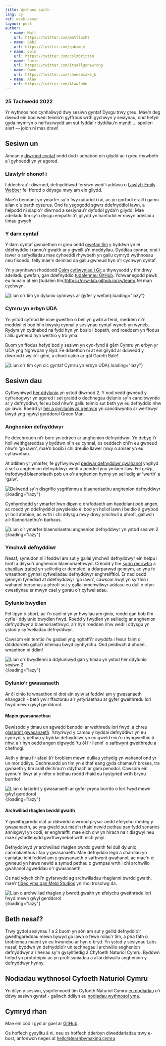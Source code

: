 ```yaml
---
title: Wythnos saith
lang: cy
ref: week-seven
layout: post
author:
  - name: Matt
    url: https://twitter.com/mattlucht
  - name: Gabi
    url: https://twitter.com/gabim_e
  - name: Colm
    url: https://twitter.com/colmbritton
  - name: Jamie
    url: https://twitter.com/itsallgonewrong
  - name: Gwen
    url: https://twitter.com/cheesecake_b
  - name: Alaw
    url: https://twitter.com/AlawJohn
---
```


### 25 Tachwedd 2022

Yr wythnos hon cynhaliwyd dwy sesiwn gyntaf Dysgu trwy greu. Mae’n deg dweud ein bod wedi teimlo’n gyffrous wrth gychwyn y sesiynau, ond hefyd gyda mymryn o nerfusrwydd am sut fyddai'r dyddiau'n mynd! ... spoiler-alert — joion ni mas draw!

## Sesiwn un

Amcan y [diwrnod cyntaf](https://learnbymaking.wales/cy/the-labs/sessions/un.html) oedd dod i adnabod ein gilydd ac i greu rhywbeth a’i gyhoeddi yn yr agored. 

### Llawlyfr ohonof i 

I ddechrau'r diwrnod, defnyddiwyd fersiwn wedi'i addasu o [Lawlyfr Emily Webber](https://emilywebber.co.uk/the-team-manual-a-exercise-to-help-build-empathy-in-teams/) fel ffordd o ddysgu mwy am ein gilydd.

Mae'n bendant yn ymarfer sy'n fwy naturiol i rai, ac yn gorfodi eraill i gamu allan o'u parth cysurus. Ond fe ysgogodd sgwrs ddefnyddiol iawn, a helpodd ni siapio'r diwrnod a sesiynau'r dyfodol gyda'n gilydd. Mae adeiladu tîm sy'n dysgu empathi â'i gilydd yn hanfodol er mwyn adeiladu timau gwych. 

### Y darn cyntaf

Y darn cyntaf gwnaethon ni greu oedd [gwefan tîm](https://nrw-lab.github.io/cy/) y byddwn yn ei ddefnyddio i rannu’r gwaith ar y gweill a’n meddyliau. Dyddiau cynnar, ond i lawer o sefydliadau mae cyhoeddi rhywbeth yn gallu cymryd wythnosau neu fisoedd, felly mae'n deimlad da gallu gwneud hyn o'r cychwyn cyntaf.

Yn y prynhawn rhoddodd [Colm](https://twitter.com/ColmBritton) [cyflwyniad i Git](https://learnbymaking.wales/en/resource/what-is-git.html) a thywysodd y tîm drwy adeiladu gwefan, gan ddefnyddio [tudalennau GitHub](https://pages.github.com/).  Ychwanegodd pawb eu hunain at ein [tudalen tîm](https://nrw-lab.github.io/cy/team/ fel man cychwyn.

![Llun o'r tîm yn dylunio cynnwys ar gyfer y wefan](/assets/images/designing-principles.jpeg){:loading="lazy"}

### Cymru yn erbyn UDA

Yn ystod cyfnod lle mae gweithio o bell yn gwbl arferol, roedden ni'n meddwl ei bod hi'n bwysig cynnal y sesiynau cyntaf wyneb yn wyneb. Rydym yn cydnabod na fydd hyn yn bosib i bopeth, ond roeddem yn ffodus i allu gwneud hyn weithio y tro yma.

Buom yn ffodus hefyd bod y sesiwn yn cyd-fynd â gêm Cymru yn erbyn yr UDA yng Nghwpan y Byd. Fe ddaethon ni at ein gilydd ar ddiwedd y diwrnod i wylio'r gêm, a chodi calon ar gôl Gareth Bale!

![Llun o'r tîm cyn cic gyntaf Cymru yn erbyn UDA](/assets/images/cymru-vs-usa.jpeg){:loading="lazy"}

## Sesiwn dau

Cyflwyniwyd [her ddylunio](https://learnbymaking.wales/cy/the-labs/sessions/dau.html) yn ystod diwrnod 2. Y nod oedd gwneud y cyfranogwyr yn agored i set graidd o dechnegau dylunio sy'n canolbwyntio ar y defnyddiwr, fel eu bod nhw’n gallu teimlo sut beth yw eu defnyddio nhw go iawn. Roedd yr [her a gynlluniwyd gennym](https://learnbymaking.wales/en/resource/design-her.html) yn canolbwyntio ar werthwyr bwyd yng ngŵyl gerddorol Green Man. 

### Anghenion defnyddwyr

Fe ddechreuon ni'r bore yn edrych ar anghenion defnyddwyr. Yn debyg i’r holl weithgareddau y byddwn ni'n eu cynnal, os oeddech chi'n eu gwneud nhw’n ‘go iawn', mae’n bosib i chi dreulio llawer mwy o amser yn eu cyfiawnhau.

At ddiben yr ymarfer, fe gyflwynwyd [pedwar defnyddiwr gwahanol](https://learnbymaking.wales/en/resource/design-challenge.html#stories-from-attendees) ynghyd â  set o anghenion defnyddwyr wedi'u penderfynu ymlaen llaw. Fel grŵp, trafodwyd  blaenoriaeth pob un o'r anghenion hynny yn seiliedig ar 'werth' a 'galw'.

![Delwedd sy'n disgrifio ysgrifennu a blaenoriaethu anghenion defnyddwyr](/assets/images/prioritising-user-needs-cy.png){:loading="lazy"}

Cynhyrchodd yr ymarfer hwn dipyn o drafodaeth am haeddiant pob angen, ac roedd yn ddefnyddiol pwysleisio ei bod yn hollol iawn i beidio â gwybod yr holl atebion, ac wrth i chi ddysgu mwy drwy ymchwil a phrofi, gallwch ail-flaenoriaethu'n barhaus.

![Llun o’r ymarfer blaenoriaethu anghenion defnyddwyr yn ystod sesiwn 2](/assets/images/user-needs-prioritised.jpeg){:loading="lazy"}

### Ymchwil defnyddiwr

Nesaf, symudon ni i feddwl am sut y gallai ymchwil defnyddwyr ein helpu i brofi a dilysu'r anghenion blaenoriaethwyd. Crëodd y tîm [sgrîn recriwtio](https://digitalpublicservices.sharepoint.com/:w:/g/ucd/EQ-F7h5mSFhAvg3s_wOeBx8BbPVCrsLUytnUXrfPzjoptA?rtime=-wbdpUTO2kg) a [chanllaw trafod](https://digitalpublicservices-my.sharepoint.com/:w:/g/personal/gabi_mitchem-evans_digitalpublicservices_gov_wales/EW8eV7OIQQpJhl65MJbrsckBy4UK0B9hAx4VRINeHYghnw?e=C5y4eT) yn seiliedig ar dempledi a ddarparwyd gennym, ac yna fe wnaethom gynnal cyfweliadau defnyddwyr enghreifftiol. Er nad oedd gennym fynediad at ddefnyddwyr 'go iawn', cawsom hwyl yn syrthio i wahanol bersonas a phrofi sut y gallai ymchwilwyr addasu eu dull o ofyn cwestiynau er mwyn cael y gorau o'r cyfweliadau.

### Dylunio bwydlen

Fel tipyn o sbort, ac i'n cael ni yn yr hwyliau am ginio, roedd gan bob tîm cyfle i ddylunio bwydlen fwyd. Roedd y fwydlen yn seiliedig ar anghenion defnyddwyr a blaenoriaethwyd, a'r hyn roedden nhw wedi'i ddysgu yn ystod y cyfweliadau defnyddwyr.

Cawsom ein temtio i'w gadael yng nghaffi'r swyddfa i fesur faint o ddiddordeb gallai’r eitemau bwyd cynhyrchu. Ond peidiwch â phoeni,  wnaethon ni ddim!

![Llun o'r bwydlenni a ddyluniwyd gan y timau yn ystod her ddylunio sesiwn 2](/assets/images/minimal-viable-menus.jpeg){:loading="lazy"}

### Dylunio’r gwasanaeth

Ar ôl cinio fe wnaethon ni droi ein sylw at feddwl am y gwasanaeth ehangach - beth yw'r ffactorau a'r ystyriaethau ar gyfer gweithredu lori fwyd mewn gŵyl gerddorol.

#### Mapio gwasanaethau

Dewisodd y timau un agwedd benodol ar weithredu lori fwyd, a chreu [glasbrint gwasanaeth](https://learnbymaking.wales/en/resource/a-basic-service-blueprint-template.png). Ystyriwyd y camau y byddai defnyddiwr yn eu cymryd, y pethau y byddai defnyddiwr yn eu gweld neu'n rhyngweithio â nhw, a'r hyn oedd angen digwydd 'tu ôl i'r llenni' o safbwynt gweithredu a chefnogi.

Aeth y timau i'r afael â'r broblem mewn dulliau ychydig yn wahanol ond yr un mor ddilys. Dechreuodd un tîm yn eithaf eang gyda chamau’r broses, tra gwnaeth y tîm arall dechrau'n ddyfnach ar gam penodol. Cawsom ein synnu'n llwyr at y nifer o bethau roedd rhaid eu hystyried wrth brynu burrito!

![Llun o lasbrint y gwasanaeth ar gyfer prynu burrito o lori fwyd mewn gŵyl gerddorol](/assets/images/mapping-a-service.png){:loading="lazy"}

#### Archwiliad rhaglen bwrdd gwaith

Y gweithgaredd olaf ar ddiwedd diwrnod prysur oedd efelychu rhedeg y gwasanaeth, ac yna gweld sut mae'n rhaid newid pethau pan fydd senarios annisgwyl yn codi, er enghraifft, mae eich ciw yn  hirach na'r disgwyl neu mae cystadleuydd gwrthwynebol wrth eich ymyl.

Defnyddiwyd yr archwiliad rhaglen bwrdd gwaith fel dull dylunio canmoliaethus i fap y gwasanaeth. Mae defnyddio lego a chardiau yn caniatáu ichi feddwl am y gwasanaeth o safbwynt gwahanol, ac mae'n ei gwneud yn haws newid a symud pethau o gwmpas wrth i chi archwilio gwahanol agweddau o'r gwasanaeth. 

Os nad ydych chi'n gyfarwydd ag archwiliadau rhaglenni bwrdd gwaith, mae'r [fideo yma gan Meld Studios](https://vimeo.com/139672066) yn rhoi trosolwg da.

![Llun o archwiliad rhaglen y bwrdd gwaith yn efelychu gweithredu lori fwyd mewn gŵyl gerddorol](/assets/images/desktop-walkthrough-2.jpeg){:loading="lazy"}

## Beth nesaf?

Trwy gydol sesiynau 1 a 2 buom yn sôn am sut y gellid defnyddio'r gweithgareddau mewn bywyd go iawn o fewn rolau'r tîm, a pha fath o broblemau maent yn eu hwynebu ar hyn o bryd. Yn ystod y sesiynau Labs nesaf, byddwn yn defnyddio'r un technegau i archwilio anghenion defnyddwyr a'r heriau sy'n gysylltiedig â Chyfoeth Naturiol Cymru. Byddwn hefyd yn prototeipio ac yn profi syniadau a allai ddiwallu anghenion y defnyddwyr hynny.

## Nodiadau wythnosol Cyfoeth Naturiol Cymru

Yn dilyn y sesiwn, ysgrifennodd tîm Cyfoeth Naturiol Cymru [eu nodiadau](https://nrw-lab.github.io/cy/updates/2022/11/24/week-nodiadau.html) o'r ddwy sesiwn gyntaf - gallwch ddilyn eu [nodiadau wythnosol yma](https://nrw-lab.github.io/en/updates/).

## Cymryd rhan

Mae ein cod i gyd ar gael ar [GitHub](https://github.com/orgs/learnbymakingwales/repositories).

Os hoffech gysylltu â ni, neu os hoffech dderbyn diweddariadau trwy e-bost, anfonwch neges at [hello@learnbymaking.cymru](mailTo:hello@learnbymaking.wales)

